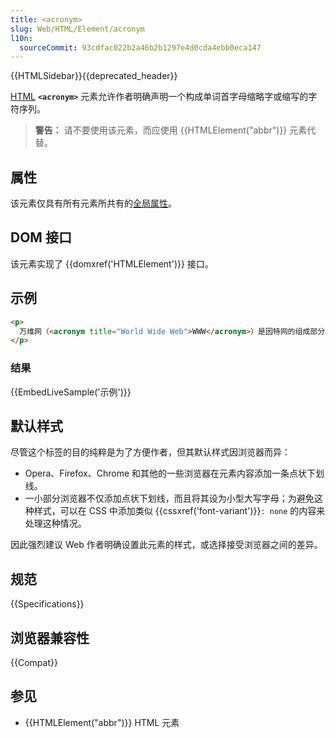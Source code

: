 ```yaml
---
title: <acronym>
slug: Web/HTML/Element/acronym
l10n:
  sourceCommit: 93cdfac022b2a46b2b1297e4d0cda4ebb0eca147
---
```


{{HTMLSidebar}}{{deprecated_header}}

[HTML](/zh-CN/docs/Web/HTML) **`<acronym>`** 元素允许作者明确声明一个构成单词首字母缩略字或缩写的字符序列。

> **警告：** 请不要使用该元素，而应使用 {{HTMLElement("abbr")}} 元素代替。

## 属性

该元素仅具有所有元素所共有的[全局属性](/zh-CN/docs/Web/HTML/Global_attributes)。

## DOM 接口

该元素实现了 {{domxref('HTMLElement')}} 接口。

## 示例

```html
<p>
  万维网（<acronym title="World Wide Web">WWW</acronym>）是因特网的组成部分。
</p>
```

### 结果

{{EmbedLiveSample('示例')}}

## 默认样式

尽管这个标签的目的纯粹是为了方便作者，但其默认样式因浏览器而异：

- Opera、Firefox、Chrome 和其他的一些浏览器在元素内容添加一条点状下划线。
- 一小部分浏览器不仅添加点状下划线，而且将其设为小型大写字母；为避免这种样式，可以在 CSS 中添加类似 {{cssxref('font-variant')}}`: none` 的内容来处理这种情况。

因此强烈建议 Web 作者明确设置此元素的样式，或选择接受浏览器之间的差异。

## 规范

{{Specifications}}

## 浏览器兼容性

{{Compat}}

## 参见

- {{HTMLElement("abbr")}} HTML 元素
